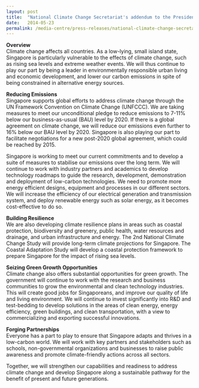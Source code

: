 ```yaml
---
layout: post
title:  "National Climate Change Secretariat's addendum to the President's Address in 2014 by Deputy Prime Minister Teo Chee Hean, Chairman of the Inter-Ministerial Committee on Climate Change"
date:   2014-05-23
permalink: /media-centre/press-releases/national-climate-change-secretariat's-addendum-to-the-president's-address-in-2014-by-deputy-prime-minister-teo-chee-hean-chairman-of-the-inter-ministerial-committee-on-climate-change/
---
```


**Overview**   
Climate change affects all countries. As a low-lying, small island state, Singapore is particularly vulnerable to the effects of climate change, such as rising sea levels and extreme weather events. We will thus continue to play our part by being a leader in environmentally responsible urban living and economic development, and lower our carbon emissions in spite of being constrained in alternative energy sources. 

**Reducing Emissions**   
Singapore supports global efforts to address climate change through the UN Framework Convention on Climate Change (UNFCCC). We are taking measures to meet our unconditional pledge to reduce emissions to 7-11% below our business-as-usual (BAU) level by 2020. If there is a global agreement on climate change, we will reduce our emissions even further to 16% below our BAU level by 2020. Singapore is also playing our part to facilitate negotiations for a new post-2020 global agreement, which could be reached by 2015. 

Singapore is working to meet our current commitments and to develop a suite of measures to stabilise our emissions over the long term. We will continue to work with industry partners and academics to develop technology roadmaps to guide the research, development, demonstration and deployment of low-carbon technologies. We need to promote more energy efficient designs, equipment and processes in our different sectors. We will increase the efficiency of our electrical generation and transmission system, and deploy renewable energy such as solar energy, as it becomes cost-effective to do so. 

**Building Resilience**   
We are also developing climate resilience plans in areas such as coastal protection, biodiversity and greenery, public health, water resources and drainage, and urban infrastructure and energy. The 2nd National Climate Change Study will provide long-term climate projections for Singapore. The Coastal Adaptation Study will develop a coastal protection framework to prepare Singapore for the impact of rising sea levels. 

**Seizing Green Growth Opportunities**   
Climate change also offers substantial opportunities for green growth. The government will continue to work with the research and business communities to grow the environmental and clean technology industries. This will create good jobs for Singaporeans, and improve our quality of life and living environment. We will continue to invest significantly into R&D and test-bedding to develop solutions in the areas of clean energy, energy efficiency, green buildings, and clean transportation, with a view to commercializing and exporting successful innovations. 

**Forging Partnerships**   
Everyone has a part to play to ensure that Singapore adapts and thrives in a low-carbon world. We will work with key partners and stakeholders such as schools, non-governmental organizations and businesses to raise public awareness and promote climate-friendly actions across all sectors. 

Together, we will strengthen our capabilities and readiness to address climate change and develop Singapore along a sustainable pathway for the benefit of present and future generations.



